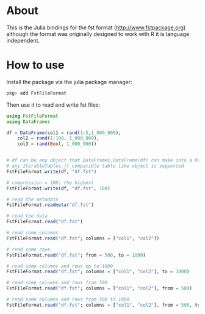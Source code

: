 # About
This is the Julia bindings for the fst format (http://www.fstpackage.org) although the format was originally designed to work with R it is language independent.

# How to use

Install the package via the julia package manager:

```julia
pkg> add FstFileFormat
```

Then use it to read and write fst files:

```julia
using FstFileFormat
using DataFrames

df = DataFrame(col1 = rand(1:5,1_000_000),
    col2 = rand(1:100, 1_000_000),
    col3 = rand(Bool, 1_000_000))


# df can be any object that DataFrames.DataFrame(df) can make into a DataFrame
# any IterableTables.jl compatible table like object is supported
FstFileFormat.write(df, "df.fst")

# compression = 100; the highest
FstFileFormat.write(df, "df.fst", 100)

# read the metadata
FstFileFormat.readmeta("df.fst")

# read the data
FstFileFormat.read("df.fst")

# read some columns
FstFileFormat.read("df.fst"; columns = ["col1", "col2"])

# read some rows
FstFileFormat.read("df.fst"; from = 500, to = 1000)

# read some columns and rows up to 1000
FstFileFormat.read("df.fst"; columns = ["col1", "col2"], to = 1000)

# read some columns and rows from 500
FstFileFormat.read("df.fst"; columns = ["col1", "col2"], from = 500)

# read some columns and rows from 500 to 1000
FstFileFormat.read("df.fst"; columns = ["col1", "col2"], from = 500, to = 1000)

```
